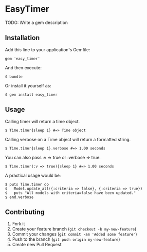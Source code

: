 # EasyTimer

TODO: Write a gem description

## Installation

Add this line to your application's Gemfile:

    gem 'easy_timer'

And then execute:

    $ bundle

Or install it yourself as:

    $ gem install easy_timer

## Usage
Calling timer will return a time object.
		
	$ Time.timer{sleep 1} #=> Time object

Calling verbose on a Time object will return a formatted string.
		
	$ Time.timer{sleep 1}.verbose #=> 1.00 seconds

You can also pass :v => true or :verbose => true.
		
	$ Time.timer(:v => true){sleep 1} #=> 1.00 seconds

A practical usage would be:

	$ puts Time.timer do
	$   Model.update_all({:criteria => false}, {:criteria => true})
	$   puts "All models with criteria=false have been updated."
	$ end.verbose


## Contributing

1. Fork it
2. Create your feature branch (`git checkout -b my-new-feature`)
3. Commit your changes (`git commit -am 'Added some feature'`)
4. Push to the branch (`git push origin my-new-feature`)
5. Create new Pull Request
